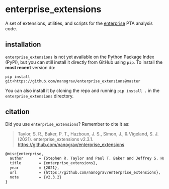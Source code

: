# enterprise_extensions
A set of extensions, utilities, and scripts for the [enterprise](https://github.com/nanograv/enterprise) PTA analysis code.

## installation
`enterprise_extensions` is not yet available on the Python Package Index (PyPI),
but you can still install it directly from GitHub using `pip`.
To install the __most recent__ version do:
```
pip install git+https://github.com/nanograv/enterprise_extensions@master
```

You can also install it by cloning the repo and running `pip install .` in the `enterprise_extensions` directory.


## citation
Did you use `enterprise_extensions`?
Remember to cite it as:

>Taylor, S. R., Baker, P. T., Hazboun, J. S., Simon, J., & Vigeland, S. J. (2021). enterprise_extensions v2.3.1. https://github.com/nanograv/enterprise_extensions

```latex
@misc{enterprise,
  author       = {Stephen R. Taylor and Paul T. Baker and Jeffrey S. Hazboun and Joseph Simon and Sarah J. Vigeland},
  title        = {enterprise_extensions},
  year         = {2021},
  url          = {https://github.com/nanograv/enterprise_extensions},
  note         = {v2.3.2}
}
```

<!--
  howpublished = {Zenodo},
  doi          = {10.5281/zenodo.XXXXXXX},
-->
